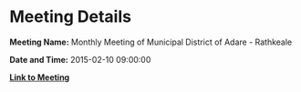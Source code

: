 # Meeting Details

**Meeting Name:** Monthly Meeting of Municipal District of Adare - Rathkeale

**Date and Time:** 2015-02-10 09:00:00

**[Link to Meeting](https://www.limerick.ie/council/whats-on/monthly-meeting-municipal-district-adare-rathkeale-15)**
